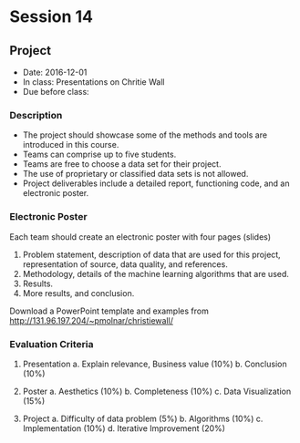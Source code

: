 # Session 14
## Project
- Date: 2016-12-01
- In class: Presentations on Chritie Wall
- Due before class: 

### Description
- The project should showcase some of the methods and tools are introduced in this course.
- Teams can comprise up to five students.
- Teams are free to choose a data set for their project.
- The use of proprietary or classified data sets is not allowed.
- Project deliverables include a detailed report, functioning code, and an electronic poster.


### Electronic Poster
Each team should create an electronic poster with four pages (slides)
1. Problem statement, description of data that are used for this project, representation of source, data quality, and references.
2. Methodology, details of the machine learning algorithms that are used.
3. Results.
4. More results, and conclusion.

Download a PowerPoint template and examples from http://131.96.197.204/~pmolnar/christiewall/


### Evaluation Criteria

1. Presentation
    a. Explain relevance, Business value (10%)
    b. Conclusion (10%)

2. Poster
    a. Aesthetics (10%)
    b. Completeness (10%)
    c. Data Visualization (15%)

3. Project
    a. Difficulty of data problem (5%)
    b. Algorithms (10%)
    c. Implementation (10%)
    d. Iterative Improvement (20%)
